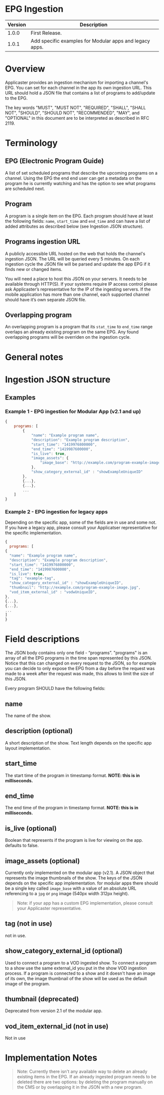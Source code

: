 # EPG Ingestion

| Version | Description |
| -- | -- |
| 1.0.0   | First Release. |
| 1.0.1   | Add specific examples for Modular apps and legacy apps. |

# Overview

Applicaster provides an ingestion mechanism for importing a channel's EPG.
You can set for each channel in the app its own ingestion URL. This URL should
hold a JSON file that contains a list of programs to add/update to the EPG.

The key words "MUST", "MUST NOT", "REQUIRED", "SHALL", "SHALL NOT", "SHOULD",
"SHOULD NOT", "RECOMMENDED", "MAY", and "OPTIONAL" in this document are to be
interpreted as described in RFC 2119.

# Terminology

## EPG (Electronic Program Guide)

A list of set scheduled programs that describe the upcoming programs on a
channel. Using the EPG the end end user can get a metadata on the program he is
currently watching and has the option to see what programs are scheduled next.

## Program

A program is a single item on the EPG. Each program should have at least the
following fields: `name`, `start_time` and `end_time` and can have a list of added
 attributes as described below (see Ingestion JSON structure).

## Programs ingestion URL

A publicly accessible URL hosted on the web that holds the channel's ingestion
JSON. The URL will be queried every 5 minutes. On each ingestion cycle the JSON
file will be parsed and update the app EPG if it finds new or changed items.

You will need a place to host this JSON on your servers.
It needs to be available through HTTP(S). If your systems require IP access
control please ask Applicaster’s representative for the IP of the ingesting
servers. If the mobile application has more than one channel, each supported
channel should have it’s own separate JSON file.

## Overlapping program
An overlapping program is a program that its `stat_time` to `end_time` range
overlaps an already existing program on the same EPG. Any found overlapping
programs will be overriden on the ingestion cycle.

# General notes

# Ingestion JSON structure

## Examples

### Example 1 - EPG ingestion for Modular App (v2.1 and up)

```javascript
{
	programs: [
		{
			"name": "Example program name",
			"description": "Example program description",
			"start_time": "1419976800000",
			"end_time": "1419987600000",
			"is_live": true,
			"image_assets": {
				"image_base": "http://example.com/program-example-image.jpg"
			},
			"show_category_external_id" : "showExampleUniqueID"
		},
		{...},
		{...},
		...
	]
}
```
### Example 2 - EPG ingestion for legacy apps
Depending on the specific app, some of the fields are in use and some not.
If you have a legacy app, please consult your Applicatser representative for the
specific implementation.


```javascript
{
  programs: [
{
  "name": "Example program name",
  "description": "Example program description",
  "start_time": "1419976800000",
  "end_time": "1419987600000",
  "is_live": true,
  "tag": "example-tag",
  "show_category_external_id" : "showExampleUniqueID",
  "thumbnail": "http://example.com/program-example-image.jpg",
  "vod_item_external_id" : "vodwUniqueID",
},
{...},
{...},
...
]
}
```

# Field descriptions

The JSON body contains only one field - “programs”. "programs" is an array of
all the EPG programs in the time span represented by this JSON.
Notice that this can changed on every request to the JSON, so for example you
can decide to only expose the EPG from a day before the request was made to a
week after the request was made, this allows to limit the size of this JSON.

Every program SHOULD have the following fields:

## name
The name of the show.

## description (optional)

A short description of the show. Text length depends on the specific app layout
implementation.

## start_time

The start time of the program in timestamp format.
**NOTE: this is in milliseconds.**

## end_time

The end time of the program in timestamp format.
**NOTE: this is in milliseconds.**

## is_live (optional)

Boolean that represents if the program is live for viewing on the app.
defaults to false.

## image_assets (optional)

Currently only implemented on the modular app (v2.1).
A JSON object that represents the image thumbnails of the show. The keys of the
JSON depends on the specific app implementation. for modular apps there should
be a single key called `image_base` with a value of an absolute URL
referencing to a `jpg` or `png` image (540px width 312px height).

> Note: if your app has a custom EPG implementation, please consult your
Applicaster representative.  

## tag (not in use)

not in use.

## show_category_external_id (optional)

Used to connect a program to a VOD ingested show.
To connect a program to a show use the same external_id you put in the show VOD
ingestion process. If a program is connected to a show and it doesn't have an
image of its own, the image thumbnail of the show will be used as the default
image of the program.


## thumbnail (deprecated)

Deprecated from version 2.1 of the modular app.

## vod_item_external_id (not in use)

Not in use

# Implementation Notes

> Note: Currently there isn't any available way to delete an already existing
items in the EPG. If an already ingested program needs to be deleted there are
two options: by deleting the program manually on the CMS or by overlapping it
in the JSON with a new program.
